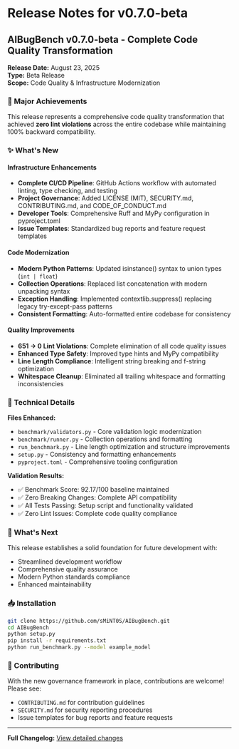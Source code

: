 # Release Notes for v0.7.0-beta

## AIBugBench v0.7.0-beta - Complete Code Quality Transformation

**Release Date:** August 23, 2025  
**Type:** Beta Release  
**Scope:** Code Quality & Infrastructure Modernization

### 🎯 Major Achievements

This release represents a comprehensive code quality transformation that achieved **zero lint violations** across the entire codebase while maintaining 100% backward compatibility.

### ✨ What's New

#### Infrastructure Enhancements
- **Complete CI/CD Pipeline**: GitHub Actions workflow with automated linting, type checking, and testing
- **Project Governance**: Added LICENSE (MIT), SECURITY.md, CONTRIBUTING.md, and CODE_OF_CONDUCT.md
- **Developer Tools**: Comprehensive Ruff and MyPy configuration in pyproject.toml
- **Issue Templates**: Standardized bug reports and feature request templates

#### Code Modernization
- **Modern Python Patterns**: Updated isinstance() syntax to union types (`int | float`)
- **Collection Operations**: Replaced list concatenation with modern unpacking syntax
- **Exception Handling**: Implemented contextlib.suppress() replacing legacy try-except-pass patterns
- **Consistent Formatting**: Auto-formatted entire codebase for consistency

#### Quality Improvements
- **651 → 0 Lint Violations**: Complete elimination of all code quality issues
- **Enhanced Type Safety**: Improved type hints and MyPy compatibility
- **Line Length Compliance**: Intelligent string breaking and f-string optimization
- **Whitespace Cleanup**: Eliminated all trailing whitespace and formatting inconsistencies

### 🔧 Technical Details

**Files Enhanced:**
- `benchmark/validators.py` - Core validation logic modernization
- `benchmark/runner.py` - Collection operations and formatting
- `run_benchmark.py` - Line length optimization and structure improvements
- `setup.py` - Consistency and formatting enhancements
- `pyproject.toml` - Comprehensive tooling configuration

**Validation Results:**
- ✅ Benchmark Score: 92.17/100 baseline maintained
- ✅ Zero Breaking Changes: Complete API compatibility
- ✅ All Tests Passing: Setup script and functionality validated
- ✅ Zero Lint Issues: Complete code quality compliance

### 🚀 What's Next

This release establishes a solid foundation for future development with:
- Streamlined development workflow
- Comprehensive quality assurance
- Modern Python standards compliance
- Enhanced maintainability

### 📥 Installation

```bash
git clone https://github.com/sMiNT0S/AIBugBench.git
cd AIBugBench
python setup.py
pip install -r requirements.txt
python run_benchmark.py --model example_model
```

### 🤝 Contributing

With the new governance framework in place, contributions are welcome! Please see:
- `CONTRIBUTING.md` for contribution guidelines
- `SECURITY.md` for security reporting procedures
- Issue templates for bug reports and feature requests

---

**Full Changelog:** [View detailed changes](CHANGELOG.md#070-beta---2025-08-23)
